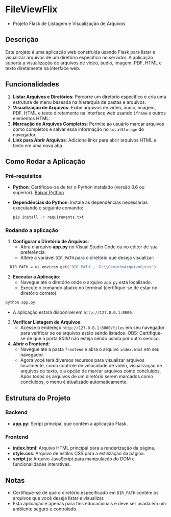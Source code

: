 # FileViewFlix

- Projeto Flask de Listagem e Visualização de Arquivos

## Descrição

Este projeto é uma aplicação web construída usando Flask para listar e visualizar arquivos de um diretório específico no servidor. A aplicação suporta a visualização de arquivos de vídeo, áudio, imagem, PDF, HTML e texto diretamente na interface web.

## Funcionalidades

1. **Listar Arquivos e Diretórios**: Percorre um diretório específico e cria uma estrutura de menu baseada na hierarquia de pastas e arquivos.
2. **Visualização de Arquivos**: Exibe arquivos de vídeo, áudio, imagem, PDF, HTML e texto diretamente na interface web usando `iframe` e outros elementos HTML.
3. **Marcação de Arquivos Completos**: Permite ao usuário marcar arquivos como completos e salvar essa informação no `localStorage` do navegador.
4. **Link para Abrir Arquivos**: Adiciona links para abrir arquivos HTML e texto em uma nova aba.

## Como Rodar a Aplicação

### Pré-requisitos

- **Python**: Certifique-se de ter o Python instalado (versão 3.6 ou superior). [Baixar Python](https://www.python.org/downloads/)
- **Dependências do Python**: Instale as dependências necessárias executando o seguinte comando:

  ```sh
  pip install -r requirements.txt
  ```

### Rodando a aplicação


1. **Configurar o Diretório de Arquivos**:
   * Abra o arquivo **app.py** no Visual Studio Code ou no editor de sua preferência.
   * Altere a variável `DIR_PATH` para o diretório que deseja visualizar:

```sh
  DIR_PATH = os.environ.get('DIR_PATH', 'D:\\CaminhoArquivoCurso')
```

2. **Executar a Aplicação**:
   * Navegue até o diretório onde o arquivo `app.py` está localizado.
   * Execute o comando abaixo no terminal (certifique-se de estar no diretório correto):

  ```sh
  python app.py
  ```
     
   * A aplicação estará disponível em `http://127.0.0.1:8000`.
3. **Verificar Listagem de Arquivos**:
   * Acesse o endereço `http://127.0.0.1:8000/files` em seu navegador para verificar se os arquivos estão sendo listados. OBS: Certifique-se de que a porta *8000* não esteja sendo usada por outro serviço.
4. **Abrir o Frontend**:
   * Navegue até a pasta `frontend` e abra o arquivo `index.html` em seu navegador.
   * Agora você terá diversos recursos para visualizar arquivos localmente, como controle de velocidade de vídeo, visualização de arquivos de texto, e a opção de marcar arquivos como concluídos. Após todos os arquivos de um diretório serem marcados como concluídos, o menu é atualizado automaticamente.

## Estrutura do Projeto

### Backend

* **app.py**: Script principal que contém a aplicação Flask.

### Frontend

* **index.html**: Arquivo HTML principal para a renderização da página.
* **style.css**: Arquivo de estilos CSS para a estilização da página.
* **script.js**: Arquivo JavaScript para manipulação do DOM e funcionalidades interativas.

## Notas

* Certifique-se de que o diretório especificado em `DIR_PATH` contém os arquivos que você deseja listar e visualizar.
* Esta aplicação é apenas para fins educacionais e deve ser usada em um ambiente seguro e controlado.

